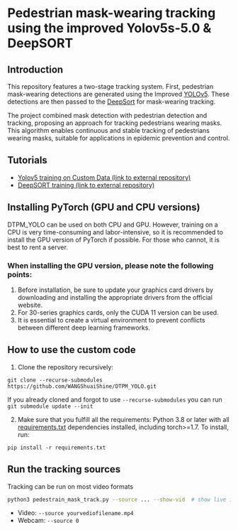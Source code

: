 # Pedestrian mask-wearing tracking using the improved Yolov5s-5.0 & DeepSORT

## Introduction

This repository features a two-stage tracking system. First, pedestrian mask-wearing detections are generated using the Improved [YOLOv5](https://github.com/ultralytics/yolov5). These detections are then passed to the [DeepSort](https://github.com/ZQPei/deep_sort_pytorch)  for mask-wearing tracking.

The project combined mask detection with pedestrian detection and tracking, proposing an approach for tracking pedestrians wearing masks. This algorithm enables continuous and stable tracking of pedestrians wearing masks, suitable for applications in epidemic prevention and control.

## Tutorials

* [Yolov5 training on Custom Data (link to external repository)](https://github.com/ultralytics/yolov5/wiki/Train-Custom-Data)&nbsp;
* [DeepSORT training (link to external repository)](https://github.com/ZQPei/deep_sort_pytorch#training-the-re-id-model)&nbsp;

## Installing PyTorch (GPU and CPU versions)

DTPM_YOLO can be used on both CPU and GPU. However, training on a CPU is very time-consuming and labor-intensive, so it is recommended to install the GPU version of PyTorch if possible. For those who cannot, it is best to rent a server.

### When installing the GPU version, please note the following points:

1. Before installation, be sure to update your graphics card drivers by downloading and installing the appropriate drivers from the official website.
2. For 30-series graphics cards, only the CUDA 11 version can be used.
3. It is essential to create a virtual environment to prevent conflicts between different deep learning frameworks.




## How to use the custom code

1. Clone the repository recursively:

`git clone --recurse-submodules https://github.com/WANGShuaiShine/DTPM_YOLO.git`

If you already cloned and forgot to use `--recurse-submodules` you can run `git submodule update --init`

2. Make sure that you fulfill all the requirements: Python 3.8 or later with all [requirements.txt](https://github.com/mikel-brostrom/Yolov5_DeepSort_Pytorch/blob/master/requirements.txt) dependencies installed, including torch>=1.7. To install, run:

`pip install -r requirements.txt`


## Run the tracking sources

Tracking can be run on most video formats

```bash
python3 pedestrain_mask_track.py --source ... --show-vid  # show live inference results as well
```

- Video:  `--source yourvediofilename.mp4`
- Webcam:  `--source 0`


